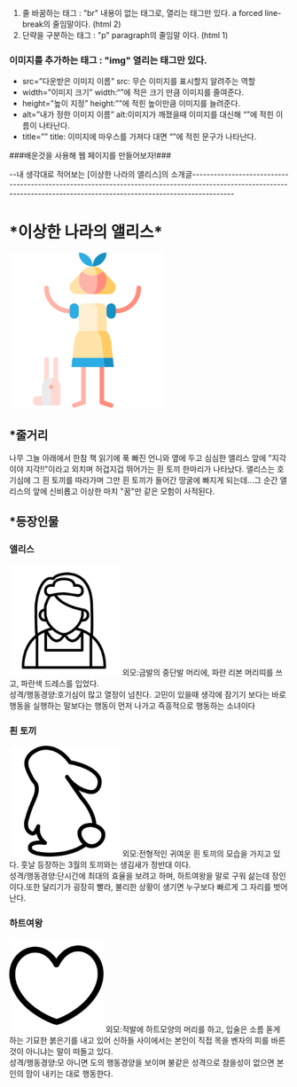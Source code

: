 1. 줄  바꿈하는 태그 : "br" 내용이 없는 태그로, 열리는 태그만 있다. a forced line-break의 줄임말이다. (html 2)
2. 단략을 구분하는 태그 : "p" paragraph의 줄임말 이다. (html 1)

### 이미지를 추가하는 태그 : "img" 열리는 태그만 있다.

- src=”다운받은 이미지 이름”  src: 무슨 이미지를 표시할지 알려주는 역할
- width=”이미지 크기”  width:“”에 적은 크기 만큼 이미지를 줄여준다.
- height=”높이 지정”  height:””에 적힌 높이만큼 이미지를 늘려준다.
- alt=”내가 정한 이미지 이름” alt:이미지가 깨졌을때 이미지를 대신해 “”에 적힌 이름이 나타난다.
- title=”” title: 이미지에 마우스를 가져다 대면 “”에 적힌 문구가 나타난다.

###배운것을 사용해 웹 페이지를 만들어보자!###

--내 생각대로 적어보는 [이상한 나라의 앨리스]의 소개글------------------------------------------------------------------------------------------------------------------------------------------------------------------------
<!DOCTYPE html>
<html>
    <head>
        <title>내 생각대로 적어보는 [이상한 나라의 앨리스]의 소개글</title>
        <mata charset="utf-8">
    </head>     
    <body>
        <h1 title="작가: 루이스 캐럴">*이상한 나라의 앨리스*</h1>
        <img src="img.1.png" width="280" title= "https://www.flaticon.com/kr/free-icons/-이상한 나라 아이콘  제작자: Freepik - Flaticon">
        <h2>*줄거리</h2>
        <p>나무 그늘 아래에서 한참 책 읽기에 푹 빠진 언니와 옆에 두고 심심한 앨리스 앞에 "지각이야 지각!!"이라고 외치며 허겁지겁 뛰어가는 흰 토끼 한마리가 나타났다. 앨리스는 호기심에 그 흰 토끼를 따라가며 그만 흰 토끼가 들어간 땅굴에 빠지게 되는데...그 순간 앨리스의 앞에 신비롭고 이상한 마치 "꿈"만 같은 모험이 사적된다.</p>
        <h2>*등장인물</h2>
        <h3>앨리스</h3>
        <img src="img.2.png" width="200"title="https://www.flaticon.com/kr/free-icons/-title= 청소 직원 아이콘  제작자: imaginationlol - Flaticon">
        외모:금발의 중단발 머리에, 파란 리본 머리띠를 쓰고, 파란색 드레스를 입었다.<br>
        성격/행동경양:호기심이 많고 열정이 넘친다. 고민이 있을때 생각에 잠기기 보다는 바로 행동을 실행하는 말보다는 행동이 먼저 나가고 즉흥적으로 행동하는 소녀이다<br>
        <h3>흰 토끼</h3>
        <img src="img.3.png" width="200"title="https://www.flaticon.com/kr/free-icons/ title= 토끼 아이콘  제작자: nandaraihan - Flaticon">
        외모:전형적인 귀여운 흰 토끼의 모습을 가지고 있다. 훗날 등장하는 3월의 토끼와는 생김새가 정반대 이다.<br>
        성격/행동경양:단시간에 최대의 효율을 보려고 하며, 하트여왕을 말로 구워 삶는데 장인이다.또한 달리기가 굉장히 빨라, 불리한 상황이 생기면 누구보다 빠르게 그 자리를 벗어난다.<br>
        <h3>하트여왕</h3>
        <img src="img.4.png" width="170"title="https://www.flaticon.com/kr/free-icons/ 심장 아이콘  제작자: Noplubery - Flaticon">
        외모:적발에 하트모양의 머리를 하고, 입술은  소름 돋게 하는 기묘한 붉은기를 내고 있어 신하들 사이에서는 본인이 직접 목을 벤자의 피를 바른것이 아니냐는 말이 떠돌고 있다.<br>
        성격/행동경양:모 아니면 도의 행동경양을 보이며 불같은 성격으로 참을성이 없으면 본인의 맘이 내키는 대로 행동한다.<br><br><br>
    </body>
    </html>

    
